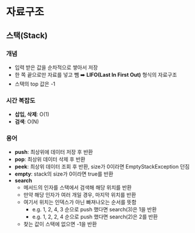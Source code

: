 # 자료구조
## 스택(Stack)

### 개념
- 입력 받은 값을 순차적으로 쌓아서 저장
- 한 쪽 끝으로만 자료를 넣고 뺌
  ➡️ **LIFO(Last In First Out)** 형식의 자료구조
- 스택의 top 값은 -1

### 시간 복잡도
- **삽입, 삭제**: O(1)
- **검색**: O(N)

### 용어
- **push**: 최상위에 데이터 저장 후 반환
- **pop**: 최상위 데이터 삭제 후 반환
- **peek**: 최상위 데이터 조회 후 반환, size가 0이라면 EmptyStackException 던짐
- **empty**: stack의 size가 0이라면 true를 반환
- **search**
  - 메서드의 인자를 스택에서 검색해 해당 위치를 반환
  - 만약 해당 인자가 여러 개일 경우, 마지막 위치를 반환
  - 여기서 위치는 인덱스가 아닌 빠져나오는 순서를 뜻함    
    - e.g. 1, 2, 4, 3 순으로 push 했다면 search(3)은 1을 반환  
    - e.g. 1, 2, 2, 4 순으로 push 했다면 search(2)은 2를 반환
  - 찾는 값이 스택에 없으면 -1을 반환